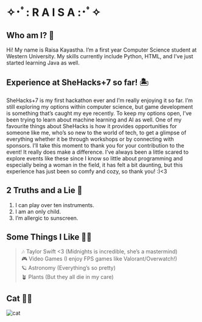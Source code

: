 #  ✧･ﾟ: **R A I S A** :･ﾟ✧
## **Who am I? 🌸**<br>
Hi! My name is Raisa Kayastha. I’m a first year Computer Science student at Western University. My skills currently include Python, HTML, and I’ve just started learning Java as well.<br>


## **Experience at SheHacks+7 so far! 🏝️**<br>
SheHacks+7 is my first hackathon ever and I’m really enjoying it so far. I’m still exploring my options within computer science, but game development is something that’s caught my eye recently. To keep my options open, I’ve been trying to learn about machine learning and AI as well. One of my favourite things about SheHacks is how it provides opportunities for someone like me, who’s so new to the world of tech, to get a glimpse of everything whether it be through workshops or by connecting with sponsors. I’ll take this moment to thank you for your contribution to the event! It really does make a difference. I’ve always been a little scared to explore events like these since I know so little about programming and especially being a woman in the field, it has felt a bit daunting, but this experience has just been so comfy and cozy, so thank you! :)<3<br>

## **2 Truths and a Lie 🎸**<br>
1. I can play over ten instruments.
2. I am an only child.
3. I’m allergic to sunscreen.

## **Some Things I Like 🫶🏼**<br>
>🎶 Taylor Swift <3 (Midnights is incredible, she’s a mastermind) <br>
>🎮 Video Games (I enjoy FPS games like Valorant/Overwatch!) <br>
>🪐 Astronomy (Everything’s so pretty) <br>
>🪴 Plants (But they all die in my care) <br>

## **Cat 👍🏼**
![cat](https://i.pinimg.com/564x/1a/88/96/1a889670d4d062b0d17aa34748cc3ef8.jpg "cat")